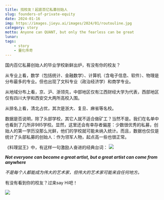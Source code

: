 ```yaml
---
title: 找校友！起底百亿私募创始人
slug: founders-of-private-equity
date: 2024-01-16
img: https://images.jieyu.ai/images/2024/01/routouline.jpg
category: story
motto: Anyone can QUANT, but only the fearless can be great
lunar:
tags: 
    - story
    - 量化传奇
---
```


国内百亿私募创始人的毕业学校新鲜出炉，有没有你的校友？

从专业上看，数学（包括统计、金融数学）、计算机（含电子信息、软件）、物理是分布最多的专业。但也出现了文科专业（政治经济学）和商学专业。

从地域分布上看，京、沪、浙领先，中部地区仅有江西财经大学为代表，西部地区仅有四川大学和西安交大两所高校入围。

<!--more-->

从排名上看，清北占优，其次是浙大、复旦、麻省等名校。

数据是否说明，除了头部学校，其它人就不适合做矿工？当然不是。我们在名单中也看到了几所非985学校。显然，这里还会有幸存者偏差：少数很优秀的私募，创始人的第一学历没那么光鲜，他们的学校就可能未纳入统计。而且，数据也仅仅是统计了头部私募的创始人：作为领军人物，起点高一些也很正常。

《料理鼠王》中，有这样一句激励人奋进的经典台词：
![](https://prod-ripcut-delivery.disney-plus.net/v1/variant/disney/35C65993ECE1277F4607B8809A8B17FA775EB6F142DFF1D928E268BB69B64A8F/scale?width=1200&aspectRatio=1.78&format=jpeg)

_**Not everyone can become a great artist, but a great artist can come from anywhere**_

_不是每个人都能成为伟大的艺术家，但伟大的艺术家可能来自任何地方。_

有没有看到你的校友？过来say Hi吧！

![](https://images.jieyu.ai/images/2024/01/founders-of-private-equity.jpg)


